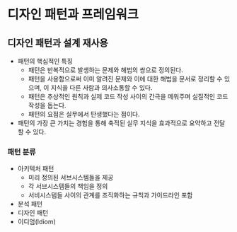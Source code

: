 # 디자인 패턴과 프레임워크

## 디자인 패턴과 설계 재사용

- 패턴의 핵심적인 특징
    - 패턴은 반복적으로 발생하는 문제와 해법의 쌍으로 정의된다.
    - 패턴을 사용함으로써 이미 알려진 문제와 이에 대한 해법을 문서로 정리할 수 있으며, 이 지식을 다른 사람과 의사소통할 수 있다.
    - 패턴은 추상적인 원칙과 실제 코드 작성 사이의 간극을 메워주며 실질적인 코드 작성을 돕는다.
    - 패턴의 요점은 실무에서 탄생했다는 점이다.
- 패턴의 가장 큰 가치는 경험을 통해 축적된 실무 지식을 효과적으로 요약하고 전달할 수 있다.

### 패턴 분류

- 아키텍처 패턴
    - 미리 정의된 서브시스템들을 제공
    - 각 서브시스템들의 책임을 정의
    - 서비시스템들 사이의 관계를 조직화하는 규칙과 가이드라인 포함
- 분석 패턴
- 디자인 패턴
- 이디엄(Idiom)